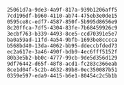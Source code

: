 
                25061d7a-9de3-4a9f-817a-939b1206aff5
                7cd196df-b960-4110-ab74-475eb3e0de15
                0595ce8c-edf7-4587-850f-5b995d8656e9
                8c20ffca-7df5-4304-83fe-7b68459926c9
                3ecbf763-b339-4493-8ce5-ccd70391e5e7
                ba0a59ad-11fd-4a54-9bfb-1693be8cccca
                b568bd40-13da-4062-bb95-ddeccbfded73
                ec2a617e-3a46-490f-bdb9-4ec6fff5152f
                80b3e5b2-bb0c-4777-99cb-9de5d356d129
                9df76442-d65f-48f8-acd1-fc283c366eab
                8ce1d04f-5c2b-4632-89b8-0ec350087b51
                0359e597-eda9-4415-b6e1-80454c2c5b1b
                